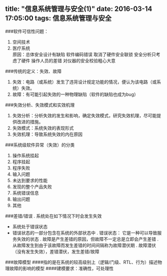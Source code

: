 title: "信息系统管理与安全(1)"
date: 2016-03-14 17:05:00
tags: 信息系统管理与安全
---

###软件可信性问题：
 1. 空间技术
 2. 医疗系统   
	原因：总体安全设计有缺陷
           软件编码错误
	   取消了硬件安全联锁
	   安全分析只考虑了硬件
	   操作人员的差错
	   对仪器的安全校验粗心大意   

###传统的定义：失效、故障   
 1. 失效：电路（或系统）发生了违背设计规定功能的情况，便认为该电路（或系统）失效。   
 2. 故障：有可能引起失效的一种物理缺陷（软件的缺陷也成为bug）   

###失效分析、失效模式和实效机理   

 1. 失效分析：分析失效的发生和影响，确定失效模式，研究失效机理，尽可能提供改进的措施。
 2. 失效模式：系统失效的表现形式
 3. 失效机理：导致系统失效的内在原因   

###系统级软件异常（失效）的分类
 1. 操作系统挂起
 2. 程序挂起
 3. 程序失败
 4. 输入问题
 5. 未达到要求的性能
 6. 发现的整个产品失败
 7. 系统错误信息
 8. 输出问题
 9. 其他

###差错/错误
 . 系统处在如下情况下时会发生失效
   - 系统处于错误状态
   - 错误状态的一部分包含在系统的外部状态中
 . 错误状态： 它是一种可以导致服务失效的状态
 . 故障是产生差错的原因，但故障不一定总是立即会产生差错
 . 从故障发生到由于该故障而发生差错的时间间隔称为故障潜伏期
 . 故障潜伏（没有发生失效），差错潜伏，发生差错/故障

###故障模型
####指的是在系统的较高级别上（逻辑/门级、RTL、行为）描述物理故障的影响的模型
####建模要求：准确性，可处理性
